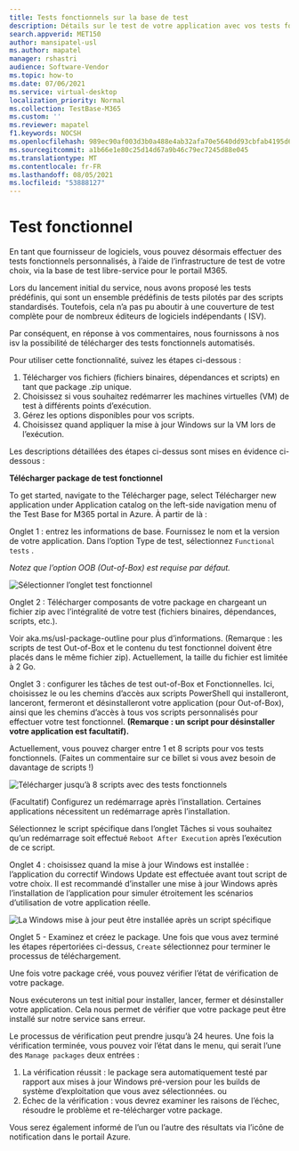 ```yaml
---
title: Tests fonctionnels sur la base de test
description: Détails sur le test de votre application avec vos tests fonctionnels automatisés existants
search.appverid: MET150
author: mansipatel-usl
ms.author: mapatel
manager: rshastri
audience: Software-Vendor
ms.topic: how-to
ms.date: 07/06/2021
ms.service: virtual-desktop
localization_priority: Normal
ms.collection: TestBase-M365
ms.custom: ''
ms.reviewer: mapatel
f1.keywords: NOCSH
ms.openlocfilehash: 989ec90af003d3b0a488e4ab32afa70e5640dd93cbfab4195d6b048105b80e80
ms.sourcegitcommit: a1b66e1e80c25d14d67a9b46c79ec7245d88e045
ms.translationtype: MT
ms.contentlocale: fr-FR
ms.lasthandoff: 08/05/2021
ms.locfileid: "53888127"
---
```

# <a name="functional-testing"></a>Test fonctionnel

En tant que fournisseur de logiciels, vous pouvez désormais effectuer des tests fonctionnels personnalisés, à l’aide de l’infrastructure de test de votre choix, via la base de test libre-service pour le portail M365. 

Lors du lancement initial du service, nous avons proposé les tests prédéfinis, qui sont un ensemble prédéfinis de tests pilotés par des scripts standardisés. Toutefois, cela n’a pas pu aboutir à une couverture de test complète pour de nombreux éditeurs de logiciels indépendants ( ISV). 

Par conséquent, en réponse à vos commentaires, nous fournissons à nos isv la possibilité de télécharger des tests fonctionnels automatisés.

Pour utiliser cette fonctionnalité, suivez les étapes ci-dessous :

1. Télécharger vos fichiers (fichiers binaires, dépendances et scripts) en tant que package .zip unique.
2. Choisissez si vous souhaitez redémarrer les machines virtuelles (VM) de test à différents points d’exécution.
3. Gérez les options disponibles pour vos scripts.
4. Choisissez quand appliquer la mise à jour Windows sur la VM lors de l’exécution.

Les descriptions détaillées des étapes ci-dessus sont mises en évidence ci-dessous :

**Télécharger package de test fonctionnel**

To get started, navigate to the Télécharger page, select Télécharger new application under Application catalog on the left-side navigation menu of the Test Base for M365 portal in Azure. À partir de là :

Onglet 1 : entrez les informations de base. Fournissez le nom et la version de votre application. Dans l’option Type de test, sélectionnez ```Functional tests``` . 

*Notez que l’option OOB (Out-of-Box) est requise par défaut.*


![Sélectionner l’onglet test fonctionnel](Media/functional_testing_tab1.png)

Onglet 2 : Télécharger composants de votre package en chargeant un fichier zip avec l’intégralité de votre test (fichiers binaires, dépendances, scripts, etc.). 

Voir aka.ms/usl-package-outline pour plus d’informations. (Remarque : les scripts de test Out-of-Box et le contenu du test fonctionnel doivent être placés dans le même fichier zip). Actuellement, la taille du fichier est limitée à 2 Go.

Onglet 3 : configurer les tâches de test out-of-Box et Fonctionnelles. Ici, choisissez le ou les chemins d’accès aux scripts PowerShell qui installeront, lanceront, fermeront et désinstalleront votre application (pour Out-of-Box), ainsi que les chemins d’accès à tous vos scripts personnalisés pour effectuer votre test fonctionnel. **(Remarque : un script pour désinstaller votre application est facultatif).**

Actuellement, vous pouvez charger entre 1 et 8 scripts pour vos tests fonctionnels. (Faites un commentaire sur ce billet si vous avez besoin de davantage de scripts !)

![Télécharger jusqu’à 8 scripts avec des tests fonctionnels](Media/functional_testing_tab3.png)

(Facultatif) Configurez un redémarrage après l’installation. Certaines applications nécessitent un redémarrage après l’installation. 

Sélectionnez le script spécifique dans l’onglet Tâches si vous souhaitez qu’un redémarrage soit effectué ```Reboot After Execution``` après l’exécution de ce script.

Onglet 4 : choisissez quand la mise à jour Windows est installée : l’application du correctif Windows Update est effectuée avant tout script de votre choix. Il est recommandé d’installer une mise à jour Windows après l’installation de l’application pour simuler étroitement les scénarios d’utilisation de votre application réelle.

![La Windows mise à jour peut être installée après un script spécifique](Media/functional_testing_tab4.png)

Onglet 5 - Examinez et créez le package. Une fois que vous avez terminé les étapes répertoriées ci-dessus, ```Create``` sélectionnez pour terminer le processus de téléchargement.

Une fois votre package créé, vous pouvez vérifier l’état de vérification de votre package.

Nous exécuterons un test initial pour installer, lancer, fermer et désinstaller votre application. Cela nous permet de vérifier que votre package peut être installé sur notre service sans erreur.

Le processus de vérification peut prendre jusqu’à 24 heures. Une fois la vérification terminée, vous pouvez voir l’état dans le menu, qui serait l’une des ```Manage packages``` deux entrées :

1. La vérification réussit : le package sera automatiquement testé par rapport aux mises à jour Windows pré-version pour les builds de système d’exploitation que vous avez sélectionnées.
ou
2. Échec de la vérification : vous devrez examiner les raisons de l’échec, résoudre le problème et re-télécharger votre package.

Vous serez également informé de l’un ou l’autre des résultats via l’icône de notification dans le portail Azure.
